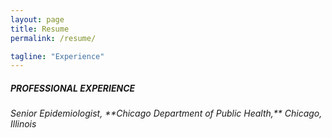 ```yaml
---
layout: page
title: Resume
permalink: /resume/

tagline: "Experience"
---
```


<h5>PROFESSIONAL EXPERIENCE</h5>

<h6>Senior Epidemiologist, **Chicago Department of Public Health,** Chicago, Illinois</h6>
